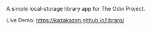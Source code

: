 A simple local-storage library app for The Odin Project.

Live Demo: https://kazakazan.github.io/libraro/